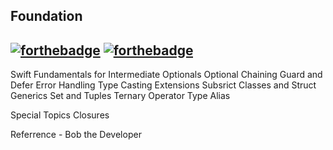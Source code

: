 ## Foundation


[![forthebadge](http://forthebadge.com/images/badges/made-with-swift.svg)](http://forthebadge.com) [![forthebadge](http://forthebadge.com/images/badges/built-with-love.svg)](http://forthebadge.com)
----


Swift Fundamentals for Intermediate
Optionals
Optional Chaining
Guard and Defer
Error Handling
Type Casting 
Extensions
Subsrict
Classes and Struct
Generics
Set and Tuples
Ternary Operator
Type Alias

Special Topics
Closures


Referrence -
Bob the Developer
